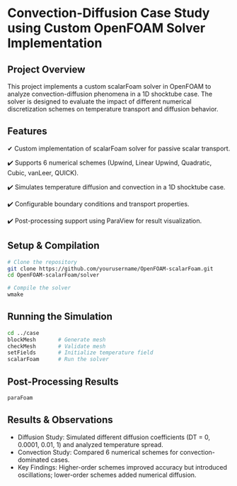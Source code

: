 # Convection-Diffusion Case Study using Custom OpenFOAM Solver Implementation

## Project Overview

This project implements a custom scalarFoam solver in OpenFOAM to analyze convection-diffusion phenomena in a 1D shocktube case. The solver is designed to evaluate 
the impact of different numerical discretization schemes on temperature transport and diffusion behavior.

## Features

✔ Custom implementation of scalarFoam solver for passive scalar transport.

✔️ Supports 6 numerical schemes (Upwind, Linear Upwind, Quadratic, Cubic, vanLeer, QUICK).

✔️ Simulates temperature diffusion and convection in a 1D shocktube case.

✔️ Configurable boundary conditions and transport properties.

✔️ Post-processing support using ParaView for result visualization.

## Setup & Compilation

```bash
# Clone the repository
git clone https://github.com/yourusername/OpenFOAM-scalarFoam.git
cd OpenFOAM-scalarFoam/solver

# Compile the solver
wmake
```

## Running the Simulation

```bash
cd ../case
blockMesh       # Generate mesh
checkMesh       # Validate mesh
setFields       # Initialize temperature field
scalarFoam      # Run the solver
```

## Post-Processing Results

```bash
paraFoam
```

## Results & Observations

- Diffusion Study: Simulated different diffusion coefficients (DT = 0, 0.0001, 0.01, 1) and analyzed temperature spread.
- Convection Study: Compared 6 numerical schemes for convection-dominated cases.
- Key Findings: Higher-order schemes improved accuracy but introduced oscillations; lower-order schemes added numerical diffusion.